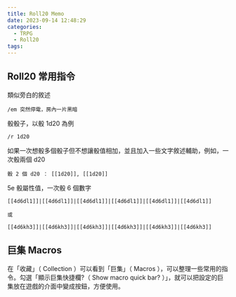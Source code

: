 ```yaml
---
title: Roll20 Memo
date: 2023-09-14 12:48:29
categories:
  - TRPG
  - Roll20
tags:
---
```


## Roll20 常用指令

類似旁白的敘述

```
/em 突然停電，房內一片黑暗
```

骰骰子，以骰 1d20 為例

```
/r 1d20
```

如果一次想骰多個骰子但不想讓骰值相加，並且加入一些文字敘述輔助，例如，一次骰兩個 d20

```
骰 2 個 d20 ： [[1d20]], [[1d20]]
```

5e 骰屬性值，一次骰 6 個數字

```
[[4d6dl1]]|[[4d6dl1]]|[[4d6dl1]]|[[4d6dl1]]|[[4d6dl1]]|[[4d6dl1]]

或

[[4d6kh3]]|[[4d6kh3]]|[[4d6kh3]]|[[4d6kh3]]|[[4d6kh3]]|[[4d6kh3]]
```

## 巨集 Macros

在「收藏」（ Collection ）可以看到「巨集」（ Macros ），可以整理一些常用的指令。勾選「顯示巨集快捷欄?（ Show macro quick bar? ）」，就可以把設定的巨集放在遊戲的介面中變成按鈕，方便使用。
